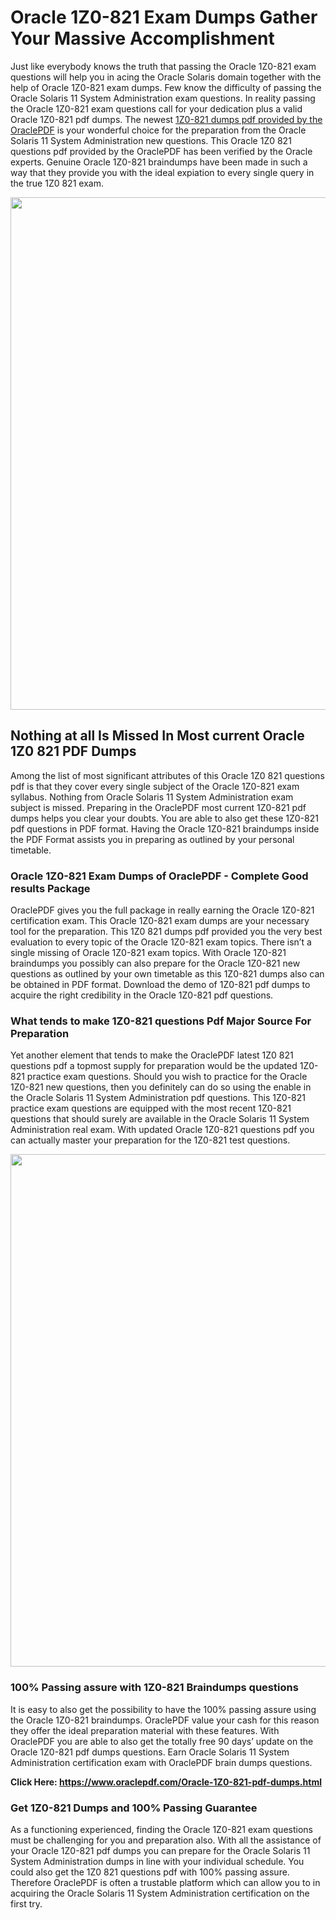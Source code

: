 <h1>Oracle 1Z0-821 Exam Dumps Gather Your Massive Accomplishment</h1>
<p>Just like everybody knows the truth that passing the Oracle 1Z0-821 exam questions will help you in acing the&nbsp;Oracle Solaris&nbsp;domain together with the help of Oracle 1Z0-821 exam dumps. Few know the difficulty of passing the Oracle Solaris 11 System Administration exam questions. In reality passing the Oracle 1Z0-821 exam questions call for your dedication plus a valid Oracle 1Z0-821 pdf dumps. The newest&nbsp;<a href="https://www.oraclepdf.com/Oracle-1Z0-821-pdf-dumps.html">1Z0-821 dumps pdf provided by the OraclePDF</a>&nbsp;is your wonderful choice for the preparation from the Oracle Solaris 11 System Administration new questions. This Oracle 1Z0 821 questions pdf provided by the OraclePDF has been verified by the Oracle experts. Genuine Oracle 1Z0-821 braindumps have been made in such a way that they provide you with the ideal expiation to every single query in the true 1Z0 821 exam.</p>
<p><a href="https://www.oraclepdf.com/Oracle-1Z0-821-pdf-dumps.html"><img src="https://i.ibb.co/mJY6Knz/1.png" width="820" /></a></p>
<h2>Nothing at all Is Missed In Most current Oracle 1Z0 821 PDF Dumps</h2>
<p>Among the list of most significant attributes of this Oracle 1Z0 821 questions pdf is that they cover every single subject of the Oracle 1Z0-821 exam syllabus. Nothing from Oracle Solaris 11 System Administration exam subject is missed. Preparing in the OraclePDF most current 1Z0-821 pdf dumps helps you clear your doubts. You are able to also get these 1Z0-821 pdf questions in PDF format. Having the Oracle 1Z0-821 braindumps inside the PDF Format assists you in preparing as outlined by your personal timetable.</p>
<h3>Oracle 1Z0-821 Exam Dumps of OraclePDF - Complete Good results Package</h3>
<p>OraclePDF gives you the full package in really earning the Oracle 1Z0-821 certification exam. This Oracle 1Z0-821 exam dumps are your necessary tool for the preparation. This 1Z0 821 dumps pdf provided you the very best evaluation to every topic of the Oracle 1Z0-821 exam topics. There isn&rsquo;t a single missing of Oracle 1Z0-821 exam topics. With Oracle 1Z0-821 braindumps you possibly can also prepare for the Oracle 1Z0-821 new questions as outlined by your own timetable as this 1Z0-821 dumps also can be obtained in PDF format. Download the demo of 1Z0-821 pdf dumps to acquire the right credibility in the Oracle 1Z0-821 pdf questions.</p>
<h3>What tends to make 1Z0-821 questions Pdf Major Source For Preparation</h3>
<p>Yet another element that tends to make the OraclePDF latest 1Z0 821 questions pdf a topmost supply for preparation would be the updated 1Z0-821 practice exam questions. Should you wish to practice for the Oracle 1Z0-821 new questions, then you definitely can do so using the enable in the Oracle Solaris 11 System Administration pdf questions. This 1Z0-821 practice exam questions are equipped with the most recent 1Z0-821 questions that should surely are available in the Oracle Solaris 11 System Administration real exam. With updated Oracle 1Z0-821 questions pdf you can actually master your preparation for the 1Z0-821 test questions.</p>
<p><img src="https://i.ibb.co/TWQ7T6D/2.png" width="820" /></p>
<h3>100% Passing assure with 1Z0-821 Braindumps questions</h3>
<p>It is easy to also get the possibility to have the 100% passing assure using the Oracle 1Z0-821 braindumps. OraclePDF value your cash for this reason they offer the ideal preparation material with these features. With OraclePDF you are able to also get the totally free 90 days&rsquo; update on the Oracle 1Z0-821 pdf dumps questions. Earn Oracle Solaris 11 System Administration certification exam with&nbsp;OraclePDF&nbsp;brain dumps questions.</p>
<p><strong>Click Here: <a href="https://www.oraclepdf.com/Oracle-1Z0-821-pdf-dumps.html">https://www.oraclepdf.com/Oracle-1Z0-821-pdf-dumps.html</a></strong></p>
<h3>Get 1Z0-821&nbsp;Dumps&nbsp;and 100% Passing Guarantee</h3>
<p>As a functioning experienced, finding the Oracle 1Z0-821 exam questions must be challenging for you and preparation also. With all the assistance of your Oracle 1Z0-821 pdf dumps you can prepare for the Oracle Solaris 11 System Administration dumps in line with your individual schedule. You could also get the 1Z0 821 questions pdf with 100% passing assure. Therefore OraclePDF is often a trustable platform which can allow you to in acquiring the Oracle Solaris 11 System Administration certification on the first try.</p>
